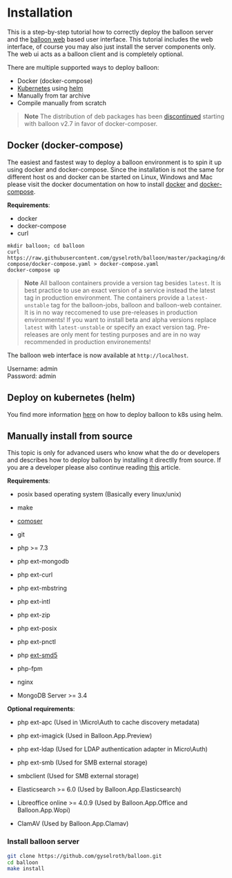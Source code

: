# Installation

This is a step-by-step tutorial how to correctly deploy the balloon server and the [balloon web](github.com/gyselroth/balloon-client-web) based user interface.
This tutorial includes the web interface, of course you may also just install the server components only. The web ui acts as a balloon client and is completely optional.

There are multiple supported ways to deploy balloon:

* Docker (docker-compose)
* [Kubernetes](https://kubernetes.io/docs/concepts/overview/what-is-kubernetes/) using [helm](https://github.com/gyselroth/balloon-helm)
* Manually from tar archive
* Compile manually from scratch

>**Note** The distribution of deb packages has been [discontinued](https://github.com/gyselroth/balloon/issues/415) starting with balloon v2.7 in favor of docker-composer.

## Docker (docker-compose)

The easiest and fastest way to deploy a balloon environment is to spin it up using docker and docker-compose.
Since the installation is not the same for different host os and docker can be started on Linux, Windows and Mac please visit 
the docker documentation on how to install [docker](https://docs.docker.com/install) and [docker-compose](https://docs.docker.com/compose/install).

**Requirements**:

* docker
* docker-compose
* curl

```
mkdir balloon; cd balloon
curl https://raw.githubusercontent.com/gyselroth/balloon/master/packaging/docker-compose/docker-compose.yaml > docker-compose.yaml
docker-compose up
```

>**Note** All balloon containers provide a version tag besides `latest`. It is best practice to use an exact version of a service instead the latest tag in production environment.
The containers provide a `latest-unstable` tag for the balloon-jobs, balloon and balloon-web container. It is in no way reccomened to use pre-releases in production environments! 
If you want to install beta and alpha versions replace `latest` with `latest-unstable` or specify an exact version tag. Pre-releases are only ment for testing purposes and are in no way recommended in production environements!


The balloon web interface is now available at `http://localhost`.

Username: admin <br/>
Password: admin <br/>

## Deploy on kubernetes (helm)

You find more information [here](/balloon-docs/server/installation-helm) on how to deploy balloon to k8s using helm.


## Manually install from source

This topic is only for advanced users who know what the do or developers and describes how to deploy balloon by installing it directlly from source.
If you are a developer please also continue reading [this](https://github.com/gyselroth/balloon/blob/master/CONTRIBUTING.md) article.

**Requirements**:

* posix based operating system (Basically every linux/unix)
* make
* [comoser](https://getcomposer.org/download/)
* git
* php >= 7.3
* php ext-mongodb
* php ext-curl
* php ext-mbstring
* php ext-intl
* php ext-zip
* php ext-posix
* php ext-pnctl
* php [ext-smd5](https://github.com/gyselroth/php-serializable-md5)
* php-fpm
* nginx

* MongoDB Server >= 3.4

**Optional requirements**:

* php ext-apc (Used in \Micro\Auth to cache discovery metadata)
* php ext-imagick (Used in Balloon.App.Preview)
* php ext-ldap (Used for LDAP authentication adapter in Micro\Auth)
* php ext-smb (Used for SMB external storage)
* smbclient (Used for SMB external storage)

* Elasticsearch >= 6.0 (Used by Balloon.App.Elasticsearch)
* Libreoffice online >= 4.0.9 (Used by Balloon.App.Office and Balloon.App.Wopi)
* ClamAV (Used by Balloon.App.Clamav)

### Install balloon server
```sh
git clone https://github.com/gyselroth/balloon.git
cd balloon
make install
```
